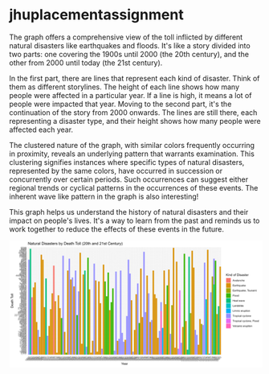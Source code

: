 # jhuplacementassignment

The graph offers a comprehensive view of the toll inflicted by different natural disasters like earthquakes and floods. It's like a story divided into two parts: one covering the 1900s until 2000 (the 20th century), and the other from 2000 until today (the 21st century).

In the first part, there are lines that represent each kind of disaster. Think of them as different storylines. The height of each line shows how many people were affected in a particular year. If a line is high, it means a lot of people were impacted that year. Moving to the second part, it's the continuation of the story from 2000 onwards. The lines are still there, each representing a disaster type, and their height shows how many people were affected each year.

The clustered nature of the graph, with similar colors frequently occurring in proximity, reveals an underlying pattern that warrants examination. This clustering signifies instances where specific types of natural disasters, represented by the same colors, have occurred in succession or concurrently over certain periods. Such occurrences can suggest either regional trends or cyclical patterns in the occurrences of these events. The inherent wave like pattern in the graph is also interesting!

This graph helps us understand the history of natural disasters and their impact on people's lives. It's a way to learn from the past and reminds us to work together to reduce the effects of these events in the future.

![plot](natural_disasters_death_toll.png)
